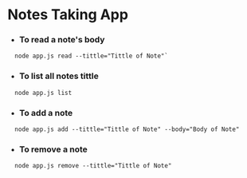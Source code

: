 # Notes Taking App 

* ###   To read a note's body
```
  node app.js read --tittle="Tittle of Note"`
```
 
* ###  To list all notes tittle
```
  node app.js list 
```
 
* ###  To add a note 
```
  node app.js add --tittle="Tittle of Note" --body="Body of Note"
```
 
* ###  To remove a note 
```
  node app.js remove --tittle="Tittle of Note"
```
